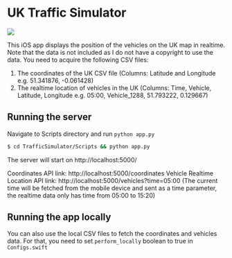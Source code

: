 
# UK Traffic Simulator

![](traffic_simulator.gif)

This iOS app displays the position of the vehicles on the UK map in realtime. Note that the data is not included as I do not have a copyright to use the data. You need to acquire the following CSV files:

1. The coordinates of the UK CSV file (Columns: Latitude and Longitude e.g. 51.341876, -0.061428)
2. The realtime location of vehicles in the UK (Columns: Time, Vehicle, Latitude, Longitude e.g. 05:00, Vehicle_1288, 51.793222, 0.129667)

## Running the server
Navigate to Scripts directory and run `python app.py`
```sh
$ cd TrafficSimulator/Scripts && python app.py
```
The server will start on http://localhost:5000/

Coordinates API link: http://localhost:5000/coordinates
Vehicle Realtime Location API link: http://localhost:5000/vehicles?time=05:00
(The current time will be fetched from the mobile device and sent as a time parameter, the realtime data only has time from 05:00 to 15:20)

## Running the app locally

You can also use the local CSV files to fetch the coordinates and vehicles data.
For that, you need to set `perform_locally` boolean to true in ```Configs.swift```